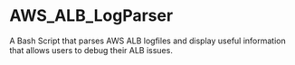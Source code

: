 # AWS_ALB_LogParser
A Bash Script that parses AWS ALB logfiles and display useful information that allows users to debug their ALB issues.
